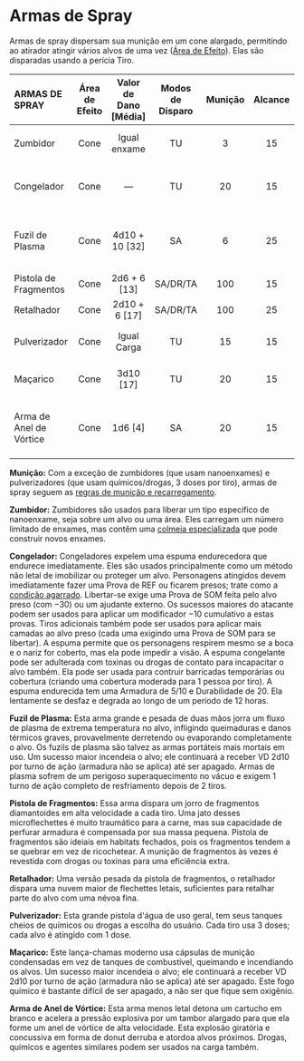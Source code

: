 # Armas de Spray

Armas de spray dispersam sua munição em um cone alargado, permitindo ao atirador atingir vários alvos de uma vez ([Área de Efeito](../12/15-special-attacks.md#area-effect-attacks)). Elas são disparadas usando a perícia Tiro.

| ARMAS DE SPRAY          | Área de Efeito | Valor de Dano \[Média\] | Modos de Disparo | Munição | Alcance | Armadura Utilizada | Comp/<!-- CLEANED wbr -->PE | Notas                                   |
|:----------------------- |:--------------:|:-------------------------:|:----------------:|:-------:|:-------:|:------------------:|:-------------------------------------:|:--------------------------------------- |
| Zumbidor                |      Cone      |       Igual enxame        |        TU        |    3    |   15    |    Igual enxame    |      Igual colmeia especializada      | Duas Mãos, Longa                        |
| Congelador              |      Cone      |             —             |        TU        |   20    |   15    |         —          |                 Mod/2                 | Capturante, Duas Mãos, Longa            |
| Fuzil de Plasma         |      Cone      |    4d10 + 10 \[32\]     |        SA        |    6    |   25    |         E          |                Mai/R/3                | Duas Mãos, Longa, Perfura-Armadura      |
| Pistola de Fragmentos   |      Cone      |     2d6 + 6 \[13\]      |     SA/DR/TA     |   100   |   15    |         C          |                Men/R/1                | Ocultável                               |
| Retalhador              |      Cone      |     2d10 + 6 \[17\]     |     SA/DR/TA     |   100   |   25    |         C          |                Mod/R/2                | Duas Mãos                               |
| Pulverizador            |      Cone      |        Igual Carga        |        TU        |   15    |   15    |    Igual Carga     |                 Men/1                 | Duas Mãos, Longa                        |
| Maçarico                |      Cone      |       3d10 \[17\]       |        TU        |   20    |   15    |         E          |                Mai/R/3                | Duas Mãos, Longa                        |
| Arma de Anel de Vórtice |      Cone      |        1d6 \[4\]        |        SA        |   20    |   15    |         E          |                 Men/1                 | Atordoante, Derrubada, Duas Mãos, Longa |

**Munição:** Com a exceção de zumbidores (que usam nanoenxames) e pulverizadores (que usam químicos/drogas, 3 doses por tiro), armas de spray seguem as [regras de munição e recarregamento](../12/04-ranged-combat.md#ammunition-and-reloading).

**Zumbidor:** Zumbidores são usados para liberar um tipo específico de nanoenxame, seja sobre um alvo ou uma área. Eles carregam um número limitado de enxames, mas contêm uma [colmeia especializada](../16/19-nanotech.md#hives) que pode construir novos enxames.

**Congelador:** Congeladores expelem uma espuma endurecedora que endurece imediatamente. Eles são usados principalmente como um método não letal de imobilizar ou proteger um alvo. Personagens atingidos devem imediatamente fazer uma Prova de REF ou ficarem presos; trate como a [condição agarrado](../12/21-other-action-factors.md#conditions). Libertar-se exige uma Prova de SOM feita pelo alvo preso (com −30) ou um ajudante externo. Os sucessos maiores do atacante podem ser usados para aplicar um modificador −10 cumulativo a estas provas. Tiros adicionais também pode ser usados para aplicar mais camadas ao alvo preso (cada uma exigindo uma Prova de SOM para se libertar). A espuma permite que os personagens respirem mesmo se a boca e o nariz for coberto, mas ela pode impedir a visão. A espuma congelante pode ser adulterada com toxinas ou drogas de contato para incapacitar o alvo também. Ela pode ser usada para contruir barricadas temporárias ou cobertura (criando uma cobertura moderada para 1 pessoa por tiro). A espuma endurecida tem uma Armadura de 5/10 e Durabilidade de 20. Ela lentamente se desfaz e degrada ao longo de um período de 12 horas.

**Fuzil de Plasma:** Esta arma grande e pesada de duas mãos jorra um fluxo de plasma de extrema temperatura no alvo, infligindo queimaduras e danos térmicos graves, provavelmente derretendo ou evaporando completamente o alvo. Os fuzils de plasma são talvez as armas portáteis mais mortais em uso. Um sucesso maior incendeia o alvo; ele continuará a receber VD 2d10 por turno de ação (armadura não se aplica) até ser apagado. Armas de plasma sofrem de um perigoso superaquecimento no vácuo e exigem 1 turno de ação completo de resfriamento depois de 2 tiros.

**Pistola de Fragmentos:** Essa arma dispara um jorro de fragmentos diamantoides em alta velocidade a cada tiro. Uma jato desses microflechettes é muito traumático para a carne, mas sua capacidade de perfurar armadura é compensada por sua massa pequena. Pistola de fragmentos são ideiais em habitats fechados, pois os fragmentos tendem a se quebrar em vez de ricochetear. A munição de fragmentos às vezes é revestida com drogas ou toxinas para uma eficiência extra.

**Retalhador:** Uma versão pesada da pistola de fragmentos, o retalhador dispara uma nuvem maior de flechettes letais, suficientes para retalhar parte do alvo com uma névoa fina.

**Pulverizador:** Esta grande pistola d'água de uso geral, tem seus tanques cheios de químicos ou drogas a escolha do usuário. Cada tiro usa 3 doses; cada alvo é atingido com 1 dose.

**Maçarico:** Este lança-chamas moderno usa cápsulas de munição condensadas em vez de tanques de combustível, queimando e incendiando os alvos. Um sucesso maior incendeia o alvo; ele continuará a receber VD 2d10 por turno de ação (armadura não se aplica) até ser apagado. Este fogo químico é bastante difícil de ser apagado, a não ser que fique sem oxigênio.

**Arma de Anel de Vórtice:** Esta arma menos letal detona um cartucho em branco e acelera a pressão explosiva por um tambor alargado para que ela forme um anel de vórtice de alta velocidade. Esta explosão giratória e concussiva em forma de donut derruba e atordoa alvos próximos. Drogas, químicos e agentes similares podem ser usados na carga também.

